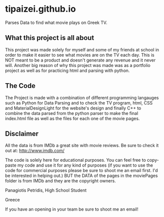 # tipaizei.github.io
Parses Data to find what movie plays on Greek TV.

## What this project is all about
This project was made solely for myself and some of my friends at school in order to make it easier to see what movies are on the TV each day. This is NOT meant to be 
a product and doesn't generate any revenue and it never will. Another big reason of why this project was made was as a portfolio project as well as for practicing html and parsing with python.

## The Code
The Project is made with a combination of different programming langauges such as Python for Data Parsing and to check the TV program, html, CSS and MaterialDesignLight for the website's design and finally C++ to combine the data parsed from the python parser
to make the final index.html file as well as the files for each one of the movie pages.

## Disclaimer
All the data is from IMDb a great site with movie reviews. Be sure to check it out at: http://www.imdb.com/

The code is solely here for educational purposes. You can feel free to copy-paste my code and use it for any kind of purposes (if you want to use the code for commercial purposes please be sure to shoot me an email first. I'd be interested in helping out.)
BUT the DATA of the pages in the moviePages folder is from IMDb and they are the copyright owners. 

Panagiotis Petridis, High School Student

Greece

If you have an opening in your team be sure to shoot me an email! 
